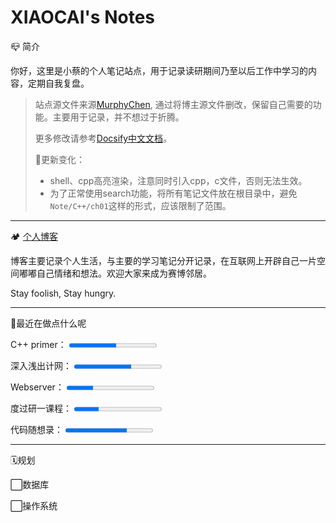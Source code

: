 <h1>XIAOCAI's Notes</h1>

📪 简介

你好，这里是小蔡的个人笔记站点，用于记录读研期间乃至以后工作中学习的内容，定期自我复盘。

> 站点源文件来源[MurphyChen](https://docs.mphy.top/#/), 通过将博主源文件删改，保留自己需要的功能。主要用于记录，并不想过于折腾。
>
> 更多修改请参考[Docsify中文文档](https://docsify.js.org/#/zh-cn/)。
>
> 🚧更新变化：
>
> - shell、cpp高亮渲染，注意同时引入cpp，c文件，否则无法生效。
> - 为了正常使用search功能，将所有笔记文件放在根目录中，避免`Note/C++/ch01`这样的形式，应该限制了范围。


---

🏕 [个人博客](https://shixiaocaia.fun)

博客主要记录个人生活，与主要的学习笔记分开记录，在互联网上开辟自己一片空间嘟嘟自己情绪和想法。欢迎大家来成为赛博邻居。

Stay foolish, Stay hungry.

---

🍳最近在做点什么呢

<p>
    <label for="file">C++ primer：</label>
    <progress max="780" value="420"> 60% </progress>
</p>
<p>
    <label for="file">深入浅出计网：</label>
    <progress max="424" value="278"> 60% </progress>
</p>
<p>
    <label for="file">Webserver：</label>
    <progress max="100" value="30"> 60% </progress>
</p>
<p>
    <label for="file">度过研一课程：</label>
    <progress max="100" value="28"> 60% </progress>
</p>
<p>
    <label for="file">代码随想录：</label>
    <progress max="100" value="70"> 60% </progress>
</p>


---

🗓️规划

⬜数据库

⬜操作系统

